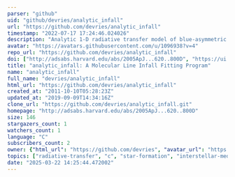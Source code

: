```yaml
---
parser: "github"
uid: "github/devries/analytic_infall"
url: "https://github.com/devries/analytic_infall"
timestamp: "2022-07-17 17:24:46.024026"
description: "Analytic 1-D radiative transfer model of blue-asymmetric spectral line profiles from infalling molecular clouds. The model is presented in the paper, Molecular Line Profile Fitting with Analytic Radiative Transfer Models by De Vries & Myers (2005)."
avatar: "https://avatars.githubusercontent.com/u/1096938?v=4"
repo_url: "https://github.com/devries/analytic_infall"
doi: ["http://adsabs.harvard.edu/abs/2005ApJ...620..800D", "https://ui.adsabs.harvard.edu/abs/2011ascl.soft10001D/abstract"]
title: "analytic_infall: A Molecular Line Infall Fitting Program"
name: "analytic_infall"
full_name: "devries/analytic_infall"
html_url: "https://github.com/devries/analytic_infall"
created_at: "2011-10-10T05:28:23Z"
updated_at: "2019-09-09T14:34:16Z"
clone_url: "https://github.com/devries/analytic_infall.git"
homepage: "http://adsabs.harvard.edu/abs/2005ApJ...620..800D"
size: 146
stargazers_count: 1
watchers_count: 1
language: "C"
subscribers_count: 2
owner: {"html_url": "https://github.com/devries", "avatar_url": "https://avatars.githubusercontent.com/u/1096938?v=4", "login": "devries", "type": "User"}
topics: ["radiative-transfer", "c", "star-formation", "interstellar-medium"]
date: "2025-03-22 14:25:44.472002"
---
```

